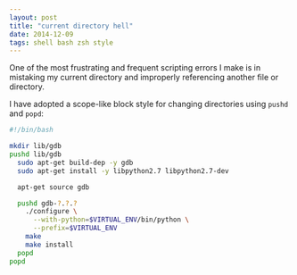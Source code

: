 ```yaml
---
layout: post
title: "current directory hell"
date: 2014-12-09
tags: shell bash zsh style
---
```


One of the most frustrating and frequent scripting errors I make is in 
mistaking my current directory and improperly referencing another file or 
directory.

I have adopted a scope-like block style for changing directories using
`pushd` and `popd`:

```bash
#!/bin/bash

mkdir lib/gdb
pushd lib/gdb
  sudo apt-get build-dep -y gdb
  sudo apt-get install -y libpython2.7 libpython2.7-dev

  apt-get source gdb

  pushd gdb-?.?.?
    ./configure \
      --with-python=$VIRTUAL_ENV/bin/python \
      --prefix=$VIRTUAL_ENV
    make
    make install
  popd
popd
```


